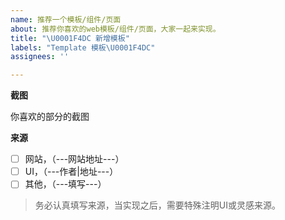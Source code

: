 ```yaml
---
name: 推荐一个模板/组件/页面
about: 推荐你喜欢的web模板/组件/页面，大家一起来实现。
title: "\U0001F4DC 新增模板"
labels: "Template 模板\U0001F4DC"
assignees: ''

---
```


**截图**

你喜欢的部分的截图

**来源**
- [ ] 网站，（---网站地址---）
- [ ] UI，（---作者|地址---）
- [ ] 其他，（---填写---）

> 务必认真填写来源，当实现之后，需要特殊注明UI或灵感来源。

